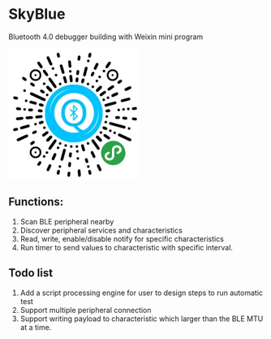 # SkyBlue
Bluetooth 4.0 debugger building with Weixin mini program

![gh_50f66725c145_258.jpg](gh_50f66725c145_258.jpg)

## Functions:

1. Scan BLE peripheral nearby
2. Discover peripheral services and characteristics
3. Read, write, enable/disable notify for specific characteristics
4. Run timer to send values to characteristic with specific interval.


## Todo list

1. Add a script processing engine for user to design steps to run automatic test
2. Support multiple peripheral connection
3. Support writing payload to characteristic which larger than the BLE MTU at a time.
